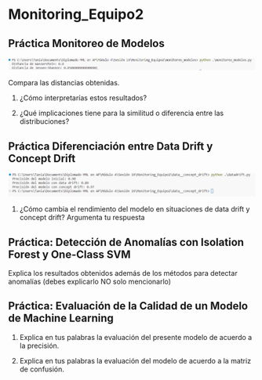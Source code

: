 # Monitoring_Equipo2

## Práctica Monitoreo de Modelos

![monitoreo_modelos](imagenes/monitoreo_modelos.png)

Compara las distancias obtenidas.

1. ¿Cómo interpretarías estos resultados?

2. ¿Qué implicaciones tiene para la similitud o diferencia entre las distribuciones?


## Práctica Diferenciación entre Data Drift y Concept Drift

![data_concept_drift](imagenes/data_concept_drift.png)

1. ¿Cómo cambia el rendimiento del modelo en situaciones de data drift y concept drift? Argumenta tu respuesta


## Práctica: Detección de Anomalías con Isolation Forest y One-Class SVM

Explica los resultados obtenidos además de los métodos para detectar anomalías (debes explicarlo NO solo mencionarlo)


## Práctica: Evaluación de la Calidad de un Modelo de Machine Learning

1. Explica en tus palabras la evaluación del presente modelo de acuerdo a la precisión.

2. Explica en tus palabras la evaluación del modelo de acuerdo a la matriz de confusión.


